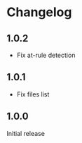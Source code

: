 # Changelog

## 1.0.2

- Fix at-rule detection

## 1.0.1

- Fix files list

## 1.0.0

Initial release
